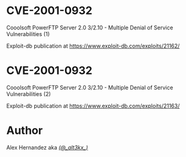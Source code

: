 # CVE-2001-0932
Cooolsoft PowerFTP Server 2.0 3/2.10 - Multiple Denial of Service Vulnerabilities (1)

Exploit-db publication at https://www.exploit-db.com/exploits/21162/


# CVE-2001-0932
Cooolsoft PowerFTP Server 2.0 3/2.10 - Multiple Denial of Service Vulnerabilities (2)

Exploit-db publication at https://www.exploit-db.com/exploits/21163/

# Author
Alex Hernandez aka <em><a href="https://twitter.com/_alt3kx_" rel="nofollow">(@\_alt3kx\_)</a></em>
